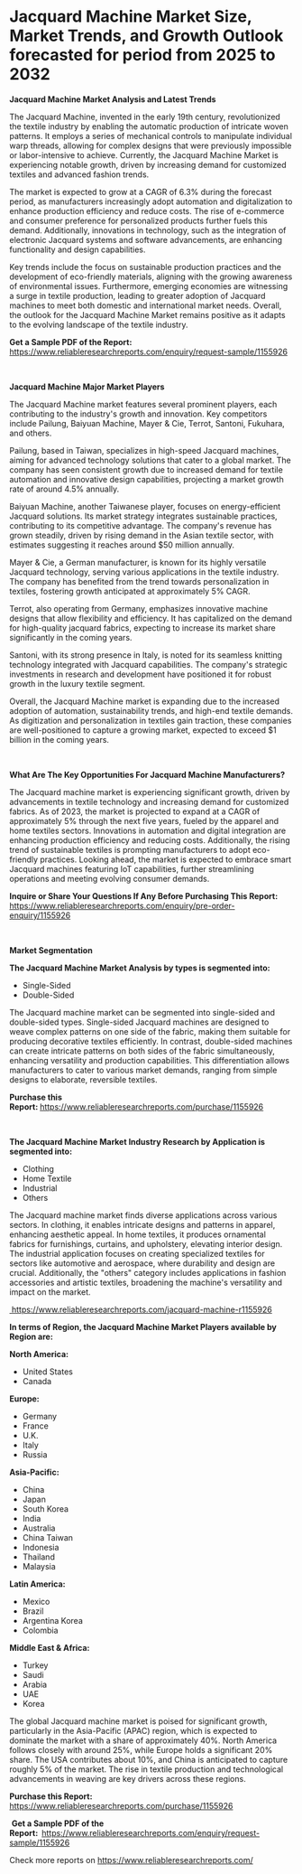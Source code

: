 <p><h1>Jacquard Machine Market Size, Market Trends, and Growth Outlook forecasted for period from 2025 to 2032</h1></p><p><strong>Jacquard Machine Market Analysis and Latest Trends</strong></p>
<p><p>The Jacquard Machine, invented in the early 19th century, revolutionized the textile industry by enabling the automatic production of intricate woven patterns. It employs a series of mechanical controls to manipulate individual warp threads, allowing for complex designs that were previously impossible or labor-intensive to achieve. Currently, the Jacquard Machine Market is experiencing notable growth, driven by increasing demand for customized textiles and advanced fashion trends.</p><p>The market is expected to grow at a CAGR of 6.3% during the forecast period, as manufacturers increasingly adopt automation and digitalization to enhance production efficiency and reduce costs. The rise of e-commerce and consumer preference for personalized products further fuels this demand. Additionally, innovations in technology, such as the integration of electronic Jacquard systems and software advancements, are enhancing functionality and design capabilities.</p><p>Key trends include the focus on sustainable production practices and the development of eco-friendly materials, aligning with the growing awareness of environmental issues. Furthermore, emerging economies are witnessing a surge in textile production, leading to greater adoption of Jacquard machines to meet both domestic and international market needs. Overall, the outlook for the Jacquard Machine Market remains positive as it adapts to the evolving landscape of the textile industry.</p></p>
<p><strong>Get a Sample PDF of the Report:&nbsp;</strong> <a href="https://www.reliableresearchreports.com/enquiry/request-sample/1155926?utm_campaign=1720&utm_medium=2&utm_source=Github&utm_content=ia&utm_term=10042025&utm_id=jacquard-machine">https://www.reliableresearchreports.com/enquiry/request-sample/1155926</a></p>
<p>&nbsp;</p>
<p><strong>Jacquard Machine Major Market Players</strong></p>
<p><p>The Jacquard Machine market features several prominent players, each contributing to the industry's growth and innovation. Key competitors include Pailung, Baiyuan Machine, Mayer & Cie, Terrot, Santoni, Fukuhara, and others.</p><p>Pailung, based in Taiwan, specializes in high-speed Jacquard machines, aiming for advanced technology solutions that cater to a global market. The company has seen consistent growth due to increased demand for textile automation and innovative design capabilities, projecting a market growth rate of around 4.5% annually.</p><p>Baiyuan Machine, another Taiwanese player, focuses on energy-efficient Jacquard solutions. Its market strategy integrates sustainable practices, contributing to its competitive advantage. The company's revenue has grown steadily, driven by rising demand in the Asian textile sector, with estimates suggesting it reaches around $50 million annually.</p><p>Mayer & Cie, a German manufacturer, is known for its highly versatile Jacquard technology, serving various applications in the textile industry. The company has benefited from the trend towards personalization in textiles, fostering growth anticipated at approximately 5% CAGR.</p><p>Terrot, also operating from Germany, emphasizes innovative machine designs that allow flexibility and efficiency. It has capitalized on the demand for high-quality jacquard fabrics, expecting to increase its market share significantly in the coming years.</p><p>Santoni, with its strong presence in Italy, is noted for its seamless knitting technology integrated with Jacquard capabilities. The company's strategic investments in research and development have positioned it for robust growth in the luxury textile segment.</p><p>Overall, the Jacquard Machine market is expanding due to the increased adoption of automation, sustainability trends, and high-end textile demands. As digitization and personalization in textiles gain traction, these companies are well-positioned to capture a growing market, expected to exceed $1 billion in the coming years.</p></p>
<p>&nbsp;</p>
<p><strong>What Are The Key Opportunities For Jacquard Machine Manufacturers?</strong></p>
<p><p>The Jacquard machine market is experiencing significant growth, driven by advancements in textile technology and increasing demand for customized fabrics. As of 2023, the market is projected to expand at a CAGR of approximately 5% through the next five years, fueled by the apparel and home textiles sectors. Innovations in automation and digital integration are enhancing production efficiency and reducing costs. Additionally, the rising trend of sustainable textiles is prompting manufacturers to adopt eco-friendly practices. Looking ahead, the market is expected to embrace smart Jacquard machines featuring IoT capabilities, further streamlining operations and meeting evolving consumer demands.</p></p>
<p><strong>Inquire or Share Your Questions If Any Before Purchasing This Report:</strong> <a href="https://www.reliableresearchreports.com/enquiry/pre-order-enquiry/1155926?utm_campaign=1720&utm_medium=2&utm_source=Github&utm_content=ia&utm_term=10042025&utm_id=jacquard-machine">https://www.reliableresearchreports.com/enquiry/pre-order-enquiry/1155926</a></p>
<p>&nbsp;</p>
<p><strong>Market Segmentation</strong></p>
<p><strong>The Jacquard Machine Market Analysis by types is segmented into:</strong></p>
<p><ul><li>Single-Sided</li><li>Double-Sided</li></ul></p>
<p><p>The Jacquard machine market can be segmented into single-sided and double-sided types. Single-sided Jacquard machines are designed to weave complex patterns on one side of the fabric, making them suitable for producing decorative textiles efficiently. In contrast, double-sided machines can create intricate patterns on both sides of the fabric simultaneously, enhancing versatility and production capabilities. This differentiation allows manufacturers to cater to various market demands, ranging from simple designs to elaborate, reversible textiles.</p></p>
<p><strong>Purchase this Report:&nbsp;</strong><a href="https://www.reliableresearchreports.com/purchase/1155926?utm_campaign=1720&utm_medium=2&utm_source=Github&utm_content=ia&utm_term=10042025&utm_id=jacquard-machine">https://www.reliableresearchreports.com/purchase/1155926</a></p>
<p>&nbsp;</p>
<p><strong>The Jacquard Machine Market Industry Research by Application is segmented into:</strong></p>
<p><ul><li>Clothing</li><li>Home Textile</li><li>Industrial</li><li>Others</li></ul></p>
<p><p>The Jacquard machine market finds diverse applications across various sectors. In clothing, it enables intricate designs and patterns in apparel, enhancing aesthetic appeal. In home textiles, it produces ornamental fabrics for furnishings, curtains, and upholstery, elevating interior design. The industrial application focuses on creating specialized textiles for sectors like automotive and aerospace, where durability and design are crucial. Additionally, the "others" category includes applications in fashion accessories and artistic textiles, broadening the machine's versatility and impact on the market.</p></p>
<p><a href="https://www.reliableresearchreports.com/jacquard-machine-r1155926?utm_campaign=1720&utm_medium=2&utm_source=Github&utm_content=ia&utm_term=10042025&utm_id=jacquard-machine">&nbsp;https://www.reliableresearchreports.com/jacquard-machine-r1155926</a></p>
<p><strong>In terms of Region, the Jacquard Machine Market Players available by Region are:</strong></p>
<p>
    <p> <strong> North America: </strong>
        <ul>
            <li>United States</li>
            <li>Canada</li>
        </ul>
        </p> 
    <p> <strong> Europe: </strong>
        <ul>
            <li>Germany</li>
            <li>France</li>
            <li>U.K.</li>
            <li>Italy</li>
            <li>Russia</li>
        </ul>
        </p> 
    <p> <strong> Asia-Pacific: </strong>
        <ul>
            <li>China</li>
            <li>Japan</li>
            <li>South Korea</li>
            <li>India</li>
            <li>Australia</li>
            <li>China Taiwan</li>
            <li>Indonesia</li>
            <li>Thailand</li>
            <li>Malaysia</li>
        </ul>
        </p> 
    <p> <strong> Latin America: </strong>
        <ul>
            <li>Mexico</li>
            <li>Brazil</li>
            <li>Argentina Korea</li>
            <li>Colombia</li>
        </ul>
        </p> 
    <p> <strong> Middle East & Africa: </strong>
        <ul>
            <li>Turkey</li>
            <li>Saudi</li>
            <li>Arabia</li>
            <li>UAE</li>
            <li>Korea</li>
        </ul>
    </p>
    </p>
<p><p>The global Jacquard machine market is poised for significant growth, particularly in the Asia-Pacific (APAC) region, which is expected to dominate the market with a share of approximately 40%. North America follows closely with around 25%, while Europe holds a significant 20% share. The USA contributes about 10%, and China is anticipated to capture roughly 5% of the market. The rise in textile production and technological advancements in weaving are key drivers across these regions.</p></p>
<p><strong>Purchase this Report: </strong><a href="https://www.reliableresearchreports.com/purchase/1155926?utm_campaign=1720&utm_medium=2&utm_source=Github&utm_content=ia&utm_term=10042025&utm_id=jacquard-machine">https://www.reliableresearchreports.com/purchase/1155926</a></p>
<p>&nbsp;<strong>Get a Sample PDF of the Report:&nbsp;&nbsp;</strong><a href="https://www.reliableresearchreports.com/enquiry/request-sample/1155926?utm_campaign=1720&utm_medium=2&utm_source=Github&utm_content=ia&utm_term=10042025&utm_id=jacquard-machine">https://www.reliableresearchreports.com/enquiry/request-sample/1155926</a></p>
<p><strong></strong></p>
<p>Check more reports on <a href="https://www.reliableresearchreports.com/?utm_campaign=1720&utm_medium=2&utm_source=Github&utm_content=ia&utm_term=10042025&utm_id=jacquard-machine">https://www.reliableresearchreports.com/</a></p>